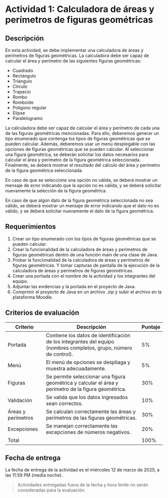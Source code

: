 # Actividad 1: Calculadora de áreas y perímetros de figuras geométricas

## Descripción

En esta actividad, se debe implementar una calculadora de áreas y perímetros de figuras geométricas. La calculadora debe
ser capaz de calcular el área y perímetro de las siguientes figuras geométricas:

- Cuadrado
- Rectángulo
- Triángulo
- Círculo
- Trapecio
- Rombo
- Romboide
- Polígono regular
- Elipse
- Paralelogramo

La calculadora debe ser capaz de calcular el área y perímetro de cada una de las figuras geométricas mencionadas. Para
ello, deberemos generar un tipo enumerado que contenga los tipos de figuras geométricas que se pueden calcular. Además,
deberemos usar un menú desplegable con las opciones de figuras geométricas que se pueden calcular. Al seleccionar una
figura geométrica, se deberán solicitar los datos necesarios para calcular el área y perímetro de la figura geométrica
seleccionada. Finalmente, se deberá mostrar el resultado del cálculo del área y perímetro de la figura geométrica
seleccionada.

En caso de que se seleccione una opción no válida, se deberá mostrar un mensaje de error indicando que la opción no es
válida, y se deberá solicitar nuevamente la selección de la figura geométrica.

En caso de que algún dato de la figura geométrica seleccionada no sea válido, se deberá mostrar un mensaje de error
indicando que el dato no es válido, y se deberá solicitar nuevamente el dato de la figura geométrica.

## Requerimientos

1. Crear un tipo enumerado con los tipos de figuras geométricas que se pueden calcular.
2. Crear la funcionalidad de la calculadora de áreas y perímetros de figuras geométricas dentro de una función main de
   una clase de Java.
3. Probar la funcionalidad de la calculadora de áreas y perímetros de figuras geométricas. Y tomar capturas de pantalla
   de la ejecución de la calculadora de áreas y perímetros de figuras geométricas.
4. Crear una portada con el nombre de la actividad y los integrantes del equipo.
5. Adjuntar las evidencias y la portada en el proyecto de Java.
6. Comprimir el proyecto de Java en un archivo .zip y subir el archivo en la plataforma Moodle.

## Criterios de evaluación

| Criterio           | Descripción                                                                                                       | Puntaje |
|--------------------|-------------------------------------------------------------------------------------------------------------------|---------|
| Portada            | Contiene los datos de identificación de los integrantes del equipo (nombres completos, grupo, número de control). | 5%      |
| Menú               | El menú de opciones se despliaga y muestra adecuadamente.                                                         | 5%      |
| Figuras            | Se permite seleccionar una figura geométrica y calcular el área y perímetro de la figura geométrica.              | 30%     |
| Validación         | Se valida que los datos ingresados sean correctos.                                                                | 10%     |
| Áreas y perímetros | Se calculan correctamente las áreas y perímetros de las figuras geométricas.                                      | 30%     |
| Excepciones        | Se manejan correctamente las excepciones de números negativos.                                                    | 20%     |
| Total              |                                                                                                                   | 100%    |

## Fecha de entrega

La fecha de entrega de la actividad es el miércoles 12 de marzo de 2025, a las 11:59 PM (media noche).

> Actividades entregadas fuera de la fecha y hora límite no serán consideradas para la evaluación.